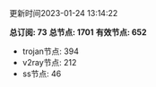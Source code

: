 更新时间2023-01-24 13:14:22

**总订阅: 73**
**总节点: 1701**
**有效节点: 652**
- trojan节点: 394
- v2ray节点: 212
- ss节点: 46
